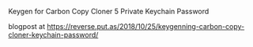Keygen for Carbon Copy Cloner 5 Private Keychain Password

blogpost at https://reverse.put.as/2018/10/25/keygenning-carbon-copy-cloner-keychain-password/
